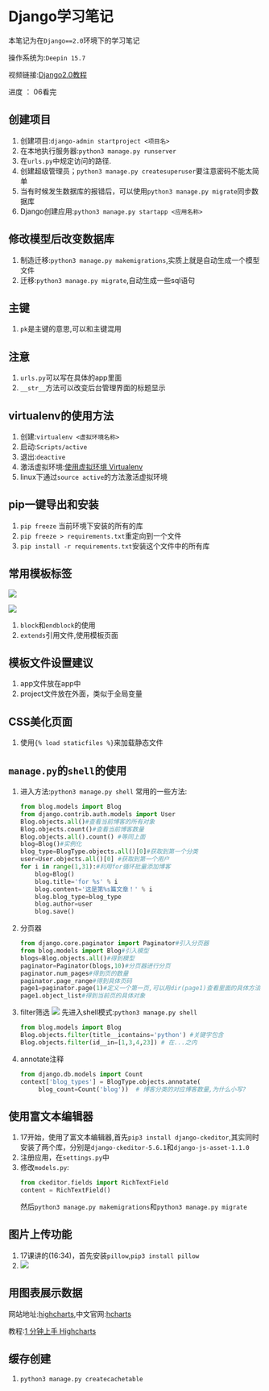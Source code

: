 # Django学习笔记

本笔记为在`Django==2.0`环境下的学习笔记

操作系统为:`Deepin 15.7`

视频链接:[Django2.0教程](https://space.bilibili.com/252028233/#/)

进度 ： 06看完

## 创建项目

1. 创建项目:`django-admin startproject <项目名>`
2. 在本地执行服务器:`python3 manage.py runserver`
3. 在`urls.py`中规定访问的路径.
4. 创建超级管理员；`python3 manage.py createsuperuser`要注意密码不能太简单
5. 当有时候发生数据库的报错后，可以使用`python3 manage.py migrate`同步数据库
6. Django创建应用:`python3 manage.py startapp <应用名称>`
 


## 修改模型后改变数据库

1. 制造迁移:`python3 manage.py makemigrations`,实质上就是自动生成一个模型文件
2. 迁移:`python3 manage.py migrate`,自动生成一些sql语句

## 主键

1. `pk`是主键的意思,可以和主键混用


## 注意

1. `urls.py`可以写在具体的app里面
2. `__str__`方法可以改变后台管理界面的标题显示


## virtualenv的使用方法

1. 创建:`virtualenv <虚拟环境名称>`
2. 启动:`Scripts/active`
3. 退出:`deactive`
4. 激活虚拟环境:[使用虚拟环境 Virtualenv](https://www.zmrenwu.com/post/3/)
5. linux下通过`source active`的方法激活虚拟环境

## pip一键导出和安装
1. `pip freeze` 当前环境下安装的所有的库
2. `pip freeze > requirements.txt`重定向到一个文件
3. `pip install -r requirements.txt`安装这个文件中的所有库


## 常用模板标签

![](https://i.loli.net/2018/11/16/5bee46aece661.png)

![](https://i.loli.net/2018/11/16/5bee476e29e38.png)

1. `block`和`endblock`的使用
2. `extends`引用文件,使用模板页面

## 模板文件设置建议

1. app文件放在app中
2. project文件放在外面，类似于全局变量

## CSS美化页面

1. 使用`{% load staticfiles %}`来加载静态文件

## `manage.py`的`shell`的使用

1. 进入方法:`python3 manage.py shell`
    常用的一些方法:
    ```python
    from blog.models import Blog
    from django.contrib.auth.models import User
    Blog.objects.all()#查看当前博客的所有对象
    Blog.objects.count()#查看当前博客数量
    Blog.objects.all().count() #等同上面
    blog=Blog()#实例化
    blog_type=BlogType.objects.all()[0]#获取到第一个分类
    user=User.objects.all()[0] #获取到第一个用户
    for i in range(1,31):#利用for循环批量添加博客
        blog=Blog()
        blog.title='for %s' % i
        blog.content='这是第%s篇文章！' % i
        blog.blog_type=blog_type
        blog.author=user
        blog.save()
    ```
2. 分页器
   ```python
   from django.core.paginator import Paginator#引入分页器
   from blog.models import Blog#引入模型
   blogs=Blog.objects.all()#得到模型
   paginator=Paginator(blogs,10)#分页器进行分页
   paginator.num_pages#得到页的数量
   paginator.page_range#得到具体页码
   page1=paginator.page(1)#定义一个第一页,可以用dir(page1)查看里面的具体方法
   page1.object_list#得到当前页的具体对象
   ```

3. filter筛选
   ![](https://i.loli.net/2018/11/29/5bffd23f91208.png)
   先进入shell模式:`python3 manage.py shell`
   ```python
   from blog.models import Blog
   Blog.objects.filter(title__icontains='python') #关键字包含
   Blog.objects.filter(id__in=[1,3,4,23]) # 在...之内
   ```
4. annotate注释
   ```python
   from django.db.models import Count
   context['blog_types'] = BlogType.objects.annotate(
        blog_count=Count('blog'))  # 博客分类的对应博客数量,为什么小写?
   ```

## 使用富文本编辑器

1. 17开始，使用了富文本编辑器,首先`pip3 install django-ckeditor`,其实同时安装了两个库，分别是`django-ckeditor-5.6.1`和`django-js-asset-1.1.0`
2. 注册应用，在`settings.py`中
3. 修改`models.py`:
   ```python
   from ckeditor.fields import RichTextField
   content = RichTextField() 
   ```
   然后`python3 manage.py makemigrations`和`python3 manage.py migrate`

## 图片上传功能

1. 17课讲的(16:34)，首先安装`pillow`,`pip3 install pillow`
2. ![](https://i.loli.net/2018/12/01/5c023b82d067b.png)
   

## 用图表展示数据

网站地址:[highcharts](https://www.highcharts.com/),中文官网:[hcharts](https://www.hcharts.cn/)

教程:[1 分钟上手 Highcharts](https://www.hcharts.cn/docs/start-helloworld)


## 缓存创建

1. `python3 manage.py createcachetable`